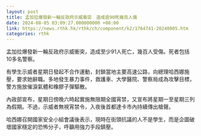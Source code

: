 ```yaml
---
layout: post
title: 孟加拉爆發新一輪反政府示威衝突　造成逾90死幾百人傷
date: 2024-08-05 03:09:27.000000000 +08:00
link: https://news.rthk.hk/rthk/ch/component/k2/1764741-20240805.htm
categories: rthk
---
```


孟加拉爆發新一輪反政府示威衝突，造成至少91人死亡，幾百人受傷。死者包括10多名警察。

有學生示威者星期日發起不合作運動，封鎖當地主要高速公路，向總理哈西娜施壓，要求她辭職。多地發生暴力事件，救護車、大學醫院、警察局成為攻擊目標，警方施放催淚氣體和橡膠子彈驅散。

內政部宣布，星期日傍晚六時起實施無限期全國宵禁，又宣布將星期一至星期三列為假期。不過，示威者無視宵禁令，入夜後首都達卡市內持續傳出槍聲。

哈西娜召開國家安全小組會議後表示，現時在街頭抗議的人不是學生，而是企圖破壞國家穩定的恐怖分子，呼籲用強力手段鎮壓。
